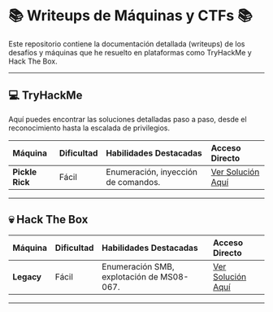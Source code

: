 # 📚 Writeups de Máquinas y CTFs 📚

Este repositorio contiene la documentación detallada (writeups) de los desafíos y máquinas que he resuelto en plataformas como TryHackMe y Hack The Box.

---

## 💻 TryHackMe

Aquí puedes encontrar las soluciones detalladas paso a paso, desde el reconocimiento hasta la escalada de privilegios.

| Máquina | Dificultad | Habilidades Destacadas | Acceso Directo |
| :--- | :--- | :--- | :--- |
| **Pickle Rick** | Fácil | Enumeración, inyección de comandos. | [Ver Solución Aquí](TryHackMe/Pickle-Rick.md) |

---

## 💀 Hack The Box

| Máquina | Dificultad | Habilidades Destacadas | Acceso Directo |
| :--- | :--- | :--- | :--- |
| **Legacy** | Fácil | Enumeración SMB, explotación de MS08-067. | [Ver Solución Aquí](HackTheBox/Legacy.md) |

---
